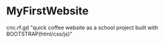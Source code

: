 # MyFirstWebsite
cnc.rf.gd
"quick coffee website as a school project built with BOOTSTRAP(html/css/js)"
